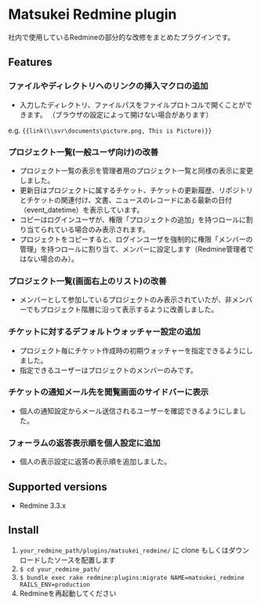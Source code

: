 # Matsukei Redmine plugin

社内で使用しているRedmineの部分的な改修をまとめたプラグインです。

## Features

### ファイルやディレクトリへのリンクの挿入マクロの追加

- 入力したディレクトリ、ファイルパスをファイルプロトコルで開くことができます。
（ブラウザの設定によって開けない場合があります）

e.g. ```{{link(\\svr\documents\picture.png, This is Picture)}}```

### プロジェクト一覧(一般ユーザ向け)の改善

- プロジェクト一覧の表示を管理者用のプロジェクト一覧と同様の表示に変更しました。
- 更新日はプロジェクトに属するチケット、チケットの更新履歴、リポジトリとチケットの関連付け、文書、ニュースのレコードにある最新の日付（event_datetime）を表示しています。
- コピーはログインユーザが、権限「プロジェクトの追加」を持つロールに割り当てられている場合のみ表示されます。
- プロジェクトをコピーすると、ログインユーザを強制的に権限「メンバーの管理」を持つロールに割り当て、メンバーに設定します（Redmine管理者ではない場合のみ）。

### プロジェクト一覧(画面右上のリスト)の改善

- メンバーとして参加しているプロジェクトのみ表示されていたが、非メンバーでもプロジェクト階層に沿って表示するように改善しました。

### チケットに対するデフォルトウォッチャー設定の追加

- プロジェクト毎にチケット作成時の初期ウォッチャーを指定できるようにしました。
- 指定できるユーザーはプロジェクトのメンバーのみです。

### チケットの通知メール先を閲覧画面のサイドバーに表示

- 個人の通知設定からメール送信されるユーザーを確認できるようにしました。

### フォーラムの返答表示順を個人設定に追加

- 個人の表示設定に返答の表示順を追加しました。

## Supported versions

- Redmine 3.3.x

## Install

1. `your_redmine_path/plugins/matsukei_redmine/` に clone もしくはダウンロードしたソースを配置します
2. `$ cd your_redmine_path/`
3. `$ bundle exec rake redmine:plugins:migrate NAME=matsukei_redmine RAILS_ENV=production`
4. Redmineを再起動してください
